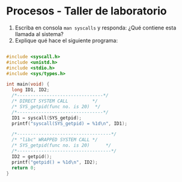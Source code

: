 # Procesos - Taller de laboratorio

1. Escriba en consola ```man syscalls``` y responda: ¿Qué contiene esta llamada al sistema?
2. Explique qué hace el siguiente programa:

```C

#include <syscall.h>
#include <unistd.h>
#include <stdio.h>
#include <sys/types.h>

int main(void) {
  long ID1, ID2;
  /*--------------------------------*/
  /* DIRECT SYSTEM CALL         */
  /* SYS_getpid(func no. is 20)  */
  /*--------------------------------*/
  ID1 = syscall(SYS_getpid);
  printf("syscall(SYS_getpid) = %1d\n", ID1);

  /*-----------------------------------*/
  /* "libc" WRAPPED SYSTEM CALL */
  /* SYS_getpid(func no. is 20)      */
  /*-----------------------------------*/
  ID2 = getpid();
  printf("getpid() = %1d\n", ID2);
  return 0;
}
```

